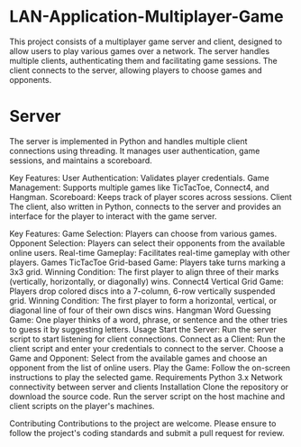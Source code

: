 # LAN-Application-Multiplayer-Game
This project consists of a multiplayer game server and client, designed to allow users to play various games over a network. The server handles multiple clients, authenticating them and facilitating game sessions. The client connects to the server, allowing players to choose games and opponents.

# Server
The server is implemented in Python and handles multiple client connections using threading. It manages user authentication, game sessions, and maintains a scoreboard.

Key Features:
User Authentication: Validates player credentials.
Game Management: Supports multiple games like TicTacToe, Connect4, and Hangman.
Scoreboard: Keeps track of player scores across sessions.
Client
The client, also written in Python, connects to the server and provides an interface for the player to interact with the game server.

Key Features:
Game Selection: Players can choose from various games.
Opponent Selection: Players can select their opponents from the available online users.
Real-time Gameplay: Facilitates real-time gameplay with other players.
Games
TicTacToe
Grid-based Game: Players take turns marking a 3x3 grid.
Winning Condition: The first player to align three of their marks (vertically, horizontally, or diagonally) wins.
Connect4
Vertical Grid Game: Players drop colored discs into a 7-column, 6-row vertically suspended grid.
Winning Condition: The first player to form a horizontal, vertical, or diagonal line of four of their own discs wins.
Hangman
Word Guessing Game: One player thinks of a word, phrase, or sentence and the other tries to guess it by suggesting letters.
Usage
Start the Server: Run the server script to start listening for client connections.
Connect as a Client: Run the client script and enter your credentials to connect to the server.
Choose a Game and Opponent: Select from the available games and choose an opponent from the list of online users.
Play the Game: Follow the on-screen instructions to play the selected game.
Requirements
Python 3.x
Network connectivity between server and clients
Installation
Clone the repository or download the source code. Run the server script on the host machine and client scripts on the player's machines.

Contributing
Contributions to the project are welcome. Please ensure to follow the project's coding standards and submit a pull request for review.
